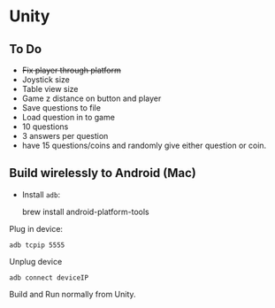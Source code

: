 # Unity

## To Do

- ~~Fix player through platform~~
- Joystick size
- Table view size
- Game z distance on button and player
- Save questions to file
- Load question in to game
- 10 questions
- 3 answers per question
- have 15 questions/coins and randomly give either question or coin. 

## Build wirelessly to Android (Mac)

- Install `adb`:

    brew install android-platform-tools

Plug in device:

    adb tcpip 5555

Unplug device

    adb connect deviceIP

Build and Run normally from Unity.
